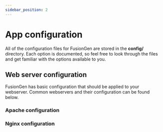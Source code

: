 ```yaml
---
sidebar_position: 2
---
```


# App configuration

All of the configuration files for FusionGen are stored in the **config/** directory. Each option is documented, so feel free to look through the files and get familiar with the options available to you.


## Web server configuration

FusionGen has basic configuration that should be applied to your webserver. Common webservers and their configuration can be found below.


### Apache configuration


### Nginx configuration